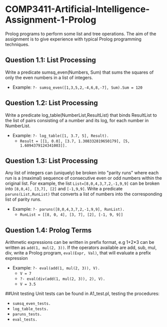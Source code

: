 # COMP3411-Artificial-Intelligence-Assignment-1-Prolog
Prolog programs to perform some list and tree operations. The aim of the assignment is to give experience with typical Prolog programming techniques. 

## Question 1.1: List Processing
Write a predicate sumsq_even(Numbers, Sum) that sums the squares of only the even numbers in a list of integers.
- Example: `?- sumsq_even([1,3,5,2,-4,6,8,-7], Sum).Sum = 120`

## Question 1.2: List Processing
Write a predicate log_table(NumberList,ResultList) that binds ResultList to the list of pairs consisting of a number and its log, for each number in NumberList. 
- Example: `?- log_table([1, 3.7, 5], Result).`
  - `Result = [[1, 0.0], [3.7, 1.308332819650179], [5, 1.6094379124341003]].`

## Question 1.3: List Processing
Any  list  of  integers  can  (uniquely)  be  broken  into  "parity  runs"  where  each  run  is  a (maximal)  sequence  of  consecutive  even  or  odd  numbers  within  the  original  list.  For example, the list `List=[8,0,4,3,7,2,-1,9,9]` can be broken into `[8,0,4], [3,7], [2]`  and `[-1,9,9]`. Write  a  predicate `paruns(List,RunList)` that converts a list of numbers into the corresponding list of parity runs. 
- Example: `?- paruns([8,0,4,3,7,2,-1,9,9], RunList).`
  - `RunList = [[8, 0, 4], [3, 7], [2], [-1, 9, 9]]`

## Question 1.4: Prolog Terms
Arithmetic  expressions  can  be  written  in prefix  format,  e.g  1+2*3  can  be  written  as `add(1, mul(2, 3))`.   If the operators available are add, sub, mul, div, write a Prolog program, `eval(Expr, Val)`, that will evaluate a prefix expression
- Example: `?- eval(add(1, mul(2, 3)), V).`
  - `V = 7`
  - `?- eval(div(add(1, mul(2, 3)), 2), V).`
  - `V = 3.5`

##Unit testing
Unit tests can be found in A1_test.pl, testing the procedures:
- `sumsq_even_tests.`
- `log_table_tests.`
- `paruns_tests.`
- `eval_tests.`
